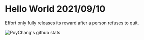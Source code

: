 # Hello World 2021/09/10

Effort only fully releases its reward after a person refuses to quit.

![PoyChang's github stats](https://github-readme-stats.vercel.app/api?username=poychang&show_icons=true&theme=dracula)
